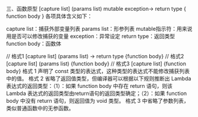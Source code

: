 三、函数原型
[capture list] (params list) mutable exception-> return type { function body }
各项具体含义如下：

capture list：捕获外部变量列表
params list：形参列表
mutable指示符：用来说用是否可以修改捕获的变量
exception：异常设定
return type：返回类型
function body：函数体

// 格式1
[capture list] (params list) -> return type {function body}
// 格式2
[capture list] (params list) {function body}
// 格式3
[capture list] {function body}
格式 1 声明了 const 类型的表达式，这种类型的表达式不能修改捕获列表中的值。
格式 2 省略了返回值类型，但编译器可以根据以下规则推断出 Lambda 表达式的返回类型：（1）：如果 function body 中存在 return 语句，则该 Lambda 表达式的返回类型由return语句的返回类型确定；（2）：如果 function body 中没有 return 语句，则返回值为 void 类型。
格式 3 中省略了参数列表，类似普通函数中的无参函数。








